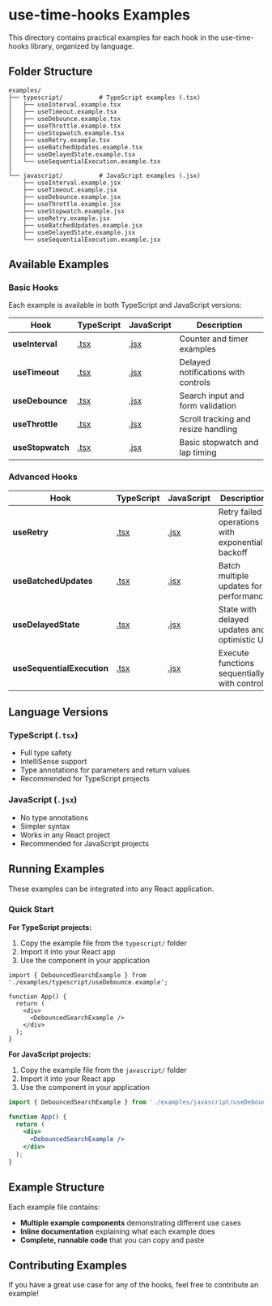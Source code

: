 # use-time-hooks Examples

This directory contains practical examples for each hook in the use-time-hooks library, organized by language.

## Folder Structure

```text
examples/
├── typescript/          # TypeScript examples (.tsx)
│   ├── useInterval.example.tsx
│   ├── useTimeout.example.tsx
│   ├── useDebounce.example.tsx
│   ├── useThrottle.example.tsx
│   ├── useStopwatch.example.tsx
│   ├── useRetry.example.tsx
│   ├── useBatchedUpdates.example.tsx
│   ├── useDelayedState.example.tsx
│   └── useSequentialExecution.example.tsx
│
└── javascript/          # JavaScript examples (.jsx)
    ├── useInterval.example.jsx
    ├── useTimeout.example.jsx
    ├── useDebounce.example.jsx
    ├── useThrottle.example.jsx
    ├── useStopwatch.example.jsx
    ├── useRetry.example.jsx
    ├── useBatchedUpdates.example.jsx
    ├── useDelayedState.example.jsx
    └── useSequentialExecution.example.jsx
```

## Available Examples

### Basic Hooks

Each example is available in both TypeScript and JavaScript versions:

| Hook                      | TypeScript                                               | JavaScript                                               | Description                         |
| ------------------------- | -------------------------------------------------------- | -------------------------------------------------------- | ----------------------------------- |
| **useInterval**           | [.tsx](./typescript/useInterval.example.tsx)            | [.jsx](./javascript/useInterval.example.jsx)            | Counter and timer examples          |
| **useTimeout**            | [.tsx](./typescript/useTimeout.example.tsx)             | [.jsx](./javascript/useTimeout.example.jsx)             | Delayed notifications with controls |
| **useDebounce**           | [.tsx](./typescript/useDebounce.example.tsx)            | [.jsx](./javascript/useDebounce.example.jsx)            | Search input and form validation    |
| **useThrottle**           | [.tsx](./typescript/useThrottle.example.tsx)            | [.jsx](./javascript/useThrottle.example.jsx)            | Scroll tracking and resize handling |
| **useStopwatch**          | [.tsx](./typescript/useStopwatch.example.tsx)           | [.jsx](./javascript/useStopwatch.example.jsx)           | Basic stopwatch and lap timing      |

### Advanced Hooks

| Hook                      | TypeScript                                               | JavaScript                                               | Description                         |
| ------------------------- | -------------------------------------------------------- | -------------------------------------------------------- | ----------------------------------- |
| **useRetry**              | [.tsx](./typescript/useRetry.example.tsx)               | [.jsx](./javascript/useRetry.example.jsx)               | Retry failed operations with exponential backoff |
| **useBatchedUpdates**     | [.tsx](./typescript/useBatchedUpdates.example.tsx)      | [.jsx](./javascript/useBatchedUpdates.example.jsx)      | Batch multiple updates for performance |
| **useDelayedState**       | [.tsx](./typescript/useDelayedState.example.tsx)        | [.jsx](./javascript/useDelayedState.example.jsx)        | State with delayed updates and optimistic UI |
| **useSequentialExecution** | [.tsx](./typescript/useSequentialExecution.example.tsx) | [.jsx](./javascript/useSequentialExecution.example.jsx) | Execute functions sequentially with control |

## Language Versions

### TypeScript (`.tsx`)

- Full type safety
- IntelliSense support
- Type annotations for parameters and return values
- Recommended for TypeScript projects

### JavaScript (`.jsx`)

- No type annotations
- Simpler syntax
- Works in any React project
- Recommended for JavaScript projects

## Running Examples

These examples can be integrated into any React application.

### Quick Start

**For TypeScript projects:**

1. Copy the example file from the `typescript/` folder
2. Import it into your React app
3. Use the component in your application

```tsx
import { DebouncedSearchExample } from './examples/typescript/useDebounce.example';

function App() {
  return (
    <div>
      <DebouncedSearchExample />
    </div>
  );
}
```

**For JavaScript projects:**

1. Copy the example file from the `javascript/` folder
2. Import it into your React app
3. Use the component in your application

```jsx
import { DebouncedSearchExample } from './examples/javascript/useDebounce.example';

function App() {
  return (
    <div>
      <DebouncedSearchExample />
    </div>
  );
}
```

## Example Structure

Each example file contains:

- **Multiple example components** demonstrating different use cases
- **Inline documentation** explaining what each example does
- **Complete, runnable code** that you can copy and paste

## Contributing Examples

If you have a great use case for any of the hooks, feel free to contribute an example!
